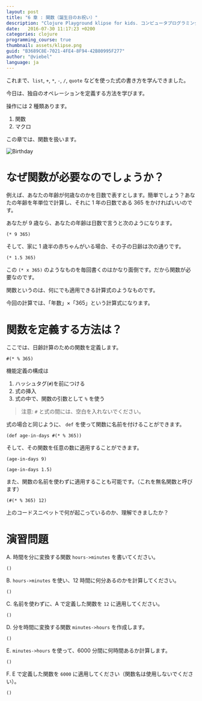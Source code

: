 ```yaml
---
layout: post
title: "6 章 : 関数（誕生日のお祝い）"
description: "Clojure Playground klipse for kids. コンピュータプログラミングのコース。関数の紹介。"
date:   2016-07-30 11:17:23 +0200
categories: clojure
programming_course: true
thumbnail: assets/klipse.png
guid: "B3689C8E-7021-4FE4-8F94-42B80995F277"
author: "@viebel"
language: ja
---
```


これまで、`list`, `+`, `*`, `-`, `/`, `quote` などを使った式の書き方を学んできました。

今日は、独自のオペレーションを定義する方法を学びます。

操作には 2 種類あります。

1. 関数
2. マクロ

この章では、関数を扱います。

![Birthday](/assets/images/birthday.jpg)

# なぜ関数が必要なのでしょうか？

例えば、あなたの年齢が何歳なのかを日数で表すとします。簡単でしょう？あなたの年齢を年単位で計算し、それに 1 年の日数である 365 をかければいいのです。

あなたが 9 歳なら、あなたの年齢は日数で言うと次のようになります。

~~~klipse
(* 9 365)
~~~

そして、家に 1 歳半の赤ちゃんがいる場合、その子の日齢は次の通りです。

~~~klipse
(* 1.5 365)
~~~

この `(* x 365)` のようなものを毎回書くのはかなり面倒です。だから関数が必要なのです。

関数というのは、何にでも適用できる計算式のようなものです。

今回の計算では、「年数」×「365」という計算式になります。


# 関数を定義する方法は？

ここでは、日齢計算のための関数を定義します。

~~~klipse
#(* % 365)
~~~

機能定義の構成は

1. ハッシュタグ(`#`)を前につける
2. 式の挿入
3. 式の中で、関数の引数として `%` を使う

> 注意: `#` と式の間には、空白を入れないでください。

式の場合と同じように、 `def` を使って関数に名前を付けることができます。

~~~klipse
(def age-in-days #(* % 365))
~~~

そして、その関数を任意の数に適用することができます。

~~~klipse
(age-in-days 9)
~~~


~~~klipse
(age-in-days 1.5)
~~~

また、関数の名前を使わずに適用することも可能です。（これを無名関数と呼びます）

~~~klipse
(#(* % 365) 12)
~~~

上のコードスニペットで何が起こっているのか、理解できましたか？

# 演習問題 

A. 時間を分に変換する関数 `hours->minutes` を書いてください。

~~~klipse
()
~~~

B. `hours->minutes` を使い、12 時間に何分あるのかを計算してください。

~~~klipse
()
~~~

C. 名前を使わずに、A で定義した関数を `12` に適用してください。

~~~klipse
()
~~~

D. 分を時間に変換する関数 `minutes->hours` を作成します。

~~~klipse
()
~~~

E. `minutes->hours` を使って、6000 分間に何時間あるか計算します。

~~~klipse
()
~~~

F. E で定義した関数を `6000` に適用してください（関数名は使用しないでください）。

~~~klipse
()
~~~

